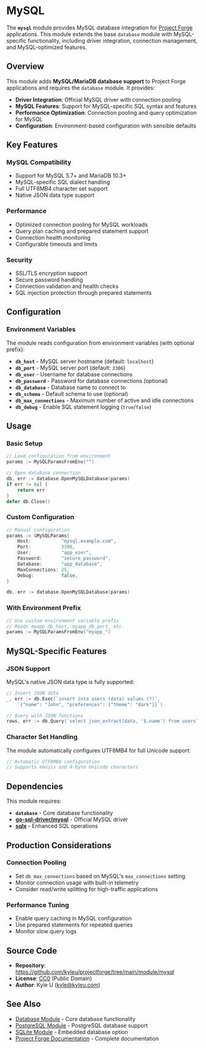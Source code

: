 # MySQL

The **`mysql`** module provides MySQL database integration for [Project Forge](https://projectforge.dev) applications. This module extends the base `database` module with MySQL-specific functionality, including driver integration, connection management, and MySQL-optimized features.

## Overview

This module adds **MySQL/MariaDB database support** to Project Forge applications and requires the `database` module. It provides:

- **Driver Integration**: Official MySQL driver with connection pooling
- **MySQL Features**: Support for MySQL-specific SQL syntax and features
- **Performance Optimization**: Connection pooling and query optimization for MySQL
- **Configuration**: Environment-based configuration with sensible defaults

## Key Features

### MySQL Compatibility
- Support for MySQL 5.7+ and MariaDB 10.3+
- MySQL-specific SQL dialect handling
- Full UTF8MB4 character set support
- Native JSON data type support

### Performance
- Optimized connection pooling for MySQL workloads
- Query plan caching and prepared statement support
- Connection health monitoring
- Configurable timeouts and limits

### Security
- SSL/TLS encryption support
- Secure password handling
- Connection validation and health checks
- SQL injection protection through prepared statements

## Configuration

### Environment Variables

The module reads configuration from environment variables (with optional prefix):

- **`db_host`** - MySQL server hostname (default: `localhost`)
- **`db_port`** - MySQL server port (default: `3306`)
- **`db_user`** - Username for database connections
- **`db_password`** - Password for database connections (optional)
- **`db_database`** - Database name to connect to
- **`db_schema`** - Default schema to use (optional)
- **`db_max_connections`** - Maximum number of active and idle connections
- **`db_debug`** - Enable SQL statement logging (`true`/`false`)

## Usage

### Basic Setup

```go
// Load configuration from environment
params := MySQLParamsFromEnv("")

// Open database connection
db, err := database.OpenMySQLDatabase(params)
if err != nil {
    return err
}
defer db.Close()
```

### Custom Configuration

```go
// Manual configuration
params := &MySQLParams{
    Host:           "mysql.example.com",
    Port:           3306,
    User:           "app_user",
    Password:       "secure_password",
    Database:       "app_database",
    MaxConnections: 25,
    Debug:          false,
}

db, err := database.OpenMySQLDatabase(params)
```

### With Environment Prefix

```go
// Use custom environment variable prefix
// Reads myapp_db_host, myapp_db_port, etc.
params := MySQLParamsFromEnv("myapp_")
```

## MySQL-Specific Features

### JSON Support

MySQL's native JSON data type is fully supported:

```go
// Insert JSON data
_, err := db.Exec(`insert into users (data) values (?)`, 
    `{"name": "John", "preferences": {"theme": "dark"}}`)

// Query with JSON functions
rows, err := db.Query(`select json_extract(data, '$.name') from users`)
```

### Character Set Handling

The module automatically configures UTF8MB4 for full Unicode support:

```go
// Automatic UTF8MB4 configuration
// Supports emojis and 4-byte Unicode characters
```

## Dependencies

This module requires:

- **`database`** - Core database functionality
- **[go-sql-driver/mysql](https://github.com/go-sql-driver/mysql)** - Official MySQL driver
- **[sqlx](https://github.com/jmoiron/sqlx)** - Enhanced SQL operations

## Production Considerations

### Connection Pooling
- Set `db_max_connections` based on MySQL's `max_connections` setting
- Monitor connection usage with built-in telemetry
- Consider read/write splitting for high-traffic applications

### Performance Tuning
- Enable query caching in MySQL configuration
- Use prepared statements for repeated queries
- Monitor slow query logs

## Source Code

- **Repository**: https://github.com/kyleu/projectforge/tree/main/module/mysql
- **License**: [CC0](https://creativecommons.org/publicdomain/zero/1.0) (Public Domain)
- **Author**: Kyle U (kyle@kyleu.com)

## See Also

- [Database Module](database.md) - Core database functionality
- [PostgreSQL Module](postgres.md) - PostgreSQL database support
- [SQLite Module](sqlite.md) - Embedded database option
- [Project Forge Documentation](https://projectforge.dev) - Complete documentation
